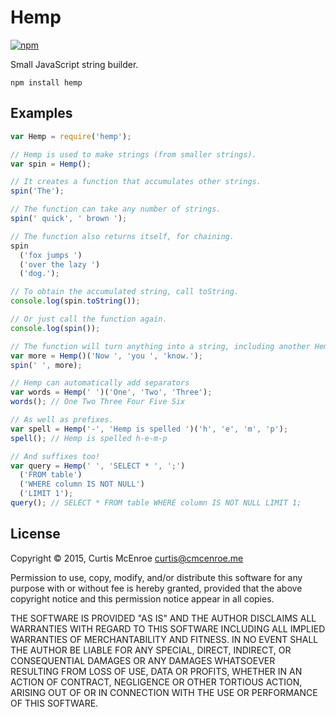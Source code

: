 # Hemp

[![npm](https://img.shields.io/npm/v/hemp.svg?style=flat-square)](https://www.npmjs.com/package/hemp)

Small JavaScript string builder.

```
npm install hemp
```

## Examples

```javascript
var Hemp = require('hemp');

// Hemp is used to make strings (from smaller strings).
var spin = Hemp();

// It creates a function that accumulates other strings.
spin('The');

// The function can take any number of strings.
spin(' quick', ' brown ');

// The function also returns itself, for chaining.
spin
  ('fox jumps ')
  ('over the lazy ')
  ('dog.');

// To obtain the accumulated string, call toString.
console.log(spin.toString());

// Or just call the function again.
console.log(spin());

// The function will turn anything into a string, including another Hemp.
var more = Hemp()('Now ', 'you ', 'know.');
spin(' ', more);

// Hemp can automatically add separators
var words = Hemp(' ')('One', 'Two', 'Three');
words(); // One Two Three Four Five Six

// As well as prefixes.
var spell = Hemp('-', 'Hemp is spelled ')('h', 'e', 'm', 'p');
spell(); // Hemp is spelled h-e-m-p

// And suffixes too!
var query = Hemp(' ', 'SELECT * ', ';')
  ('FROM table')
  ('WHERE column IS NOT NULL')
  ('LIMIT 1');
query(); // SELECT * FROM table WHERE column IS NOT NULL LIMIT 1;
```

## License

Copyright © 2015, Curtis McEnroe <curtis@cmcenroe.me>

Permission to use, copy, modify, and/or distribute this software for any
purpose with or without fee is hereby granted, provided that the above
copyright notice and this permission notice appear in all copies.

THE SOFTWARE IS PROVIDED "AS IS" AND THE AUTHOR DISCLAIMS ALL WARRANTIES
WITH REGARD TO THIS SOFTWARE INCLUDING ALL IMPLIED WARRANTIES OF
MERCHANTABILITY AND FITNESS. IN NO EVENT SHALL THE AUTHOR BE LIABLE FOR
ANY SPECIAL, DIRECT, INDIRECT, OR CONSEQUENTIAL DAMAGES OR ANY DAMAGES
WHATSOEVER RESULTING FROM LOSS OF USE, DATA OR PROFITS, WHETHER IN AN
ACTION OF CONTRACT, NEGLIGENCE OR OTHER TORTIOUS ACTION, ARISING OUT OF
OR IN CONNECTION WITH THE USE OR PERFORMANCE OF THIS SOFTWARE.
